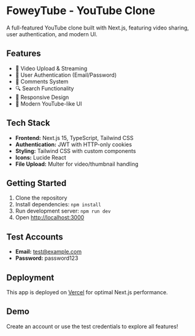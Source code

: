 # FoweyTube - YouTube Clone

A full-featured YouTube clone built with Next.js, featuring video sharing, user authentication, and modern UI.

## Features

- 🎥 Video Upload & Streaming
- 👤 User Authentication (Email/Password)
- 💬 Comments System
- 🔍 Search Functionality
- 📱 Responsive Design
- 🎨 Modern YouTube-like UI

## Tech Stack

- **Frontend:** Next.js 15, TypeScript, Tailwind CSS
- **Authentication:** JWT with HTTP-only cookies
- **Styling:** Tailwind CSS with custom components
- **Icons:** Lucide React
- **File Upload:** Multer for video/thumbnail handling

## Getting Started

1. Clone the repository
2. Install dependencies: `npm install`
3. Run development server: `npm run dev`
4. Open [http://localhost:3000](http://localhost:3000)

## Test Accounts

- **Email:** test@example.com
- **Password:** password123

## Deployment

This app is deployed on [Vercel](https://vercel.com) for optimal Next.js performance.

## Demo

Create an account or use the test credentials to explore all features!
